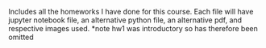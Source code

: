 Includes all the homeworks I have done for this course. Each file will have jupyter notebook file, an alternative python file, an alternative pdf, and respective images used.
*note hw1 was introductory so has therefore been omitted
